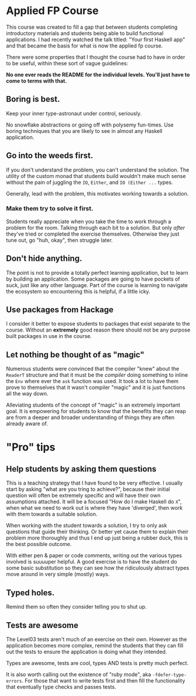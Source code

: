 # Applied FP Course

This course was created to fill a gap that between students completing introductory
materials and students being able to build functional applications. I had recently watched
the talk titled: "Your first Haskell app" and that became the basis for what is now the
applied fp course.
 
There were some properties that I thought the course had to have in order to be useful,
within these sort of vague guidelines:

**No one ever reads the README for the individual levels. You'll just have to come to terms with that.**

## Boring is best.

Keep your inner type-astronaut under control, seriously.

No snowflake abstractions or going off with polysemy fun-times. Use boring techniques that
you are likely to see in almost any Haskell application.

## Go into the weeds first. 

If you don't understand the problem, you can't understand the solution. The utility of the
custom monad that students build wouldn't make much sense without the pain of juggling the
`IO`, `Either`, and `IO (Either ...` types.
   
Generally, lead with the problem, this motivates working towards a solution.

### Make them try to solve it first.

Students really appreciate when you take the time to work through a problem for the
room. Talking through each bit to a solution. But only *after* they've tried or completed
the exercise themselves. Otherwise they just tune out, go "huh, okay", then struggle
later.

## Don't hide anything.  

The point is not to provide a totally perfect learning application, but to learn by
building an application. Some packages are going to have pockets of suck, just like any
other language. Part of the course is learning to navigate the ecosystem so encountering
this is helpful, if a little icky.

## Use packages from Hackage

I consider it better to expose students to packages that exist separate to the
course. Without an **extremely** good reason there should not be any purpose built
packages in use in the course.

## Let nothing be thought of as "magic"

Numerous students were convinced that the compiler "knew" about the `ReaderT` structure
and that it must be the *compiler* doing something to inline the `Env` where ever the
`ask` function was used. It took a lot to have them prove to themselves that it wasn't
compiler "magic" and it is just functions all the way down.
   
Alleviating students of the concept of "magic" is an extremely important goal. It is
empowering for students to know that the benefits they can reap are from a deeper and
broader understanding of things they are often already aware of.

# "Pro" tips

## Help students by asking them questions

This is a teaching strategy that I have found to be very effective. I usually start by
asking "what are you tring to achieve?", because their initial question will often be
extremely specific and will have their own assumptions attached. It will be a focused "How
do I make Haskell do `X`", when what we need to work out is where they have 'diverged',
then work with them towards a suitable solution.

When working with the student towards a solution, I try to only ask questions that guide
their thinking. Or better yet cause them to explain their problem more thoroughly and thus
I end up just being a rubber duck, this is the best possible outcome.

With either pen & paper or code comments, writing out the various types involved is
suuuuper helpful. A good exercise is to have the student do some basic substitution so
they can see how the ridiculously abstract types move around in very simple (mostly) ways.

## Typed holes.

Remind them so often they consider telling you to shut up.
   
## Tests are awesome

The Level03 tests aren't much of an exercise on their own. However as the application
becomes more complex, remind the students that they can fill out the tests to ensure the
application is doing what they intended.

Types are awesome, tests are cool, types AND tests is pretty much perfect.

It is also worth calling out the existence of "ruby mode", aka `-fdefer-type-errors`. For
those that want to write tests first and then fill the functionality that eventually type
checks and passes tests.
